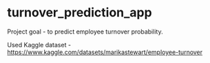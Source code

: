 # turnover_prediction_app

Project goal - to predict employee turnover probability.

Used Kaggle dataset - https://www.kaggle.com/datasets/marikastewart/employee-turnover
